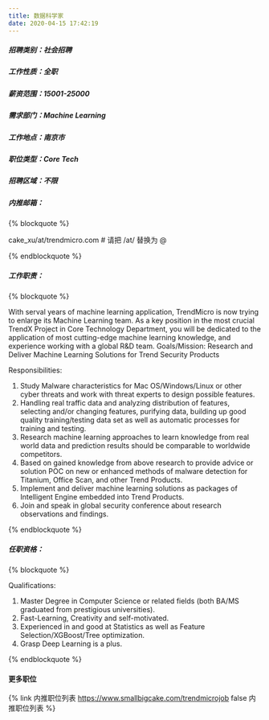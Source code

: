 ```yaml
---
title: 数据科学家
date: 2020-04-15 17:42:19
---
```

##### 招聘类别：社会招聘
##### 工作性质：全职
##### 薪资范围：15001-25000
##### 需求部门：Machine Learning
##### 工作地点：南京市
##### 职位类型：Core Tech
##### 招聘区域：不限 
##### 内推邮箱：
{% blockquote %}  

cake_xu/at/trendmicro.com # 请把 /at/ 替换为 @

{% endblockquote %}

##### 工作职责：
{% blockquote %}  

With serval years of machine learning application, TrendMicro is now trying to enlarge its Machine Learning team.
As a key position in the most crucial TrendX Project in Core Technology Department, you will be dedicated to the application of most cutting-edge machine learning knowledge, and experience working with a global R&D team.
Goals/Mission: Research and Deliver Machine Learning Solutions for Trend Security Products

Responsibilities:
1. Study Malware characteristics for Mac OS/Windows/Linux or other cyber threats and work with threat experts to design possible features.
2. Handling real traffic data and analyzing distribution of features, selecting and/or changing features, purifying data, building up good quality training/testing data set as well as automatic processes for training and testing.
3. Research machine learning approaches to learn knowledge from real world data and prediction results should be comparable to worldwide competitors.
4. Based on gained knowledge from above research to provide advice or solution POC on new or enhanced methods of malware detection for Titanium, Office Scan, and other Trend Products. 
5. Implement and deliver machine learning solutions as packages of Intelligent Engine embedded into Trend Products.
6. Join and speak in global security conference about research observations and findings. 

{% endblockquote %}

##### 任职资格：
{% blockquote %}  

Qualifications:
1. Master Degree in Computer Science or related fields (both BA/MS graduated from prestigious universities).
2. Fast-Learning, Creativity and self-motivated.
3. Experienced in and good at Statistics as well as Feature Selection/XGBoost/Tree optimization.
4. Grasp Deep Learning is a plus.

{% endblockquote %}

#### 更多职位
{% link 内推职位列表 https://www.smallbigcake.com/trendmicrojob false 内推职位列表 %}
